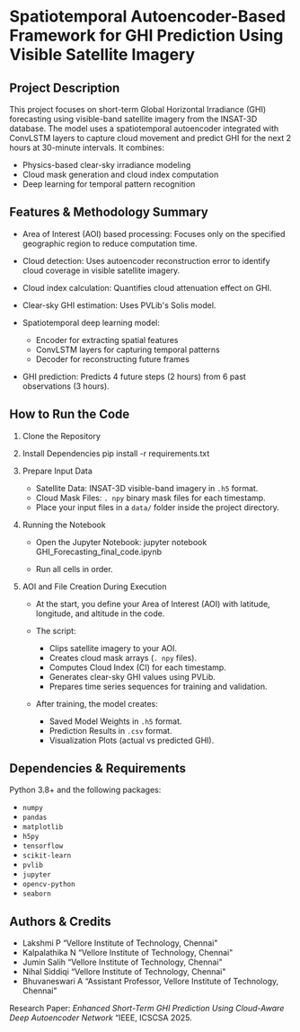 # Spatiotemporal Autoencoder-Based Framework for GHI Prediction Using Visible Satellite Imagery

## Project Description

This project focuses on short-term Global Horizontal Irradiance (GHI) forecasting using visible-band satellite imagery from the INSAT-3D database. The model uses a spatiotemporal autoencoder integrated with ConvLSTM layers to capture cloud movement and predict GHI for the next 2 hours at 30-minute intervals.
It combines:

* Physics-based clear-sky irradiance modeling
* Cloud mask generation and cloud index computation
* Deep learning for temporal pattern recognition

## Features & Methodology Summary

* Area of Interest (AOI) based processing: Focuses only on the specified geographic region to reduce computation time.
* Cloud detection: Uses autoencoder reconstruction error to identify cloud coverage in visible satellite imagery.
* Cloud index calculation: Quantifies cloud attenuation effect on GHI.
* Clear-sky GHI estimation: Uses PVLib's Solis model.
* Spatiotemporal deep learning model:

  * Encoder for extracting spatial features
  * ConvLSTM layers for capturing temporal patterns
  * Decoder for reconstructing future frames
* GHI prediction: Predicts 4 future steps (2 hours) from 6 past observations (3 hours).

## How to Run the Code

1. Clone the Repository

2. Install Dependencies
   pip install -r requirements.txt

3. Prepare Input Data

   * Satellite Data: INSAT-3D visible-band imagery in `.h5` format.
   * Cloud Mask Files: `. npy` binary mask files for each timestamp.
   * Place your input files in a `data/` folder inside the project directory.

4. Running the Notebook

   * Open the Jupyter Notebook:
     jupyter notebook GHI_Forecasting_final_code.ipynb

   * Run all cells in order.

5. AOI and File Creation During Execution

   * At the start, you define your Area of Interest (AOI) with latitude, longitude, and altitude in the code.
   * The script:

     * Clips satellite imagery to your AOI.
     * Creates cloud mask arrays (`. npy` files).
     * Computes Cloud Index (CI) for each timestamp.
     * Generates clear-sky GHI values using PVLib.
     * Prepares time series sequences for training and validation.
   * After training, the model creates:

     * Saved Model Weights in `.h5` format.
     * Prediction Results in `.csv` format.
     * Visualization Plots (actual vs predicted GHI).

## Dependencies & Requirements

Python 3.8+ and the following packages:

* `numpy`
* `pandas`
* `matplotlib`
* `h5py`
* `tensorflow`
* `scikit-learn`
* `pvlib`
* `jupyter`
* `opencv-python`
* `seaborn`

## Authors & Credits

* Lakshmi P “Vellore Institute of Technology, Chennai"
* Kalpalathika N “Vellore Institute of Technology, Chennai"
* Jumin Salih “Vellore Institute of Technology, Chennai"
* Nihal Siddiqi “Vellore Institute of Technology, Chennai"
* Bhuvaneswari A “Assistant Professor, Vellore Institute of Technology, Chennai"

Research Paper: *Enhanced Short-Term GHI Prediction Using Cloud-Aware Deep Autoencoder Network* “IEEE, ICSCSA 2025.
